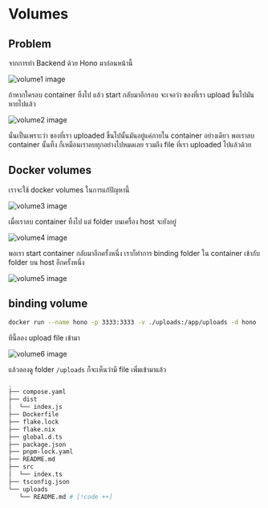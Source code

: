 # Volumes

## Problem

จากการทำ Backend ด้วย Hono มาก่อนหน้านี้

![volume1 image](./volume1.gif)

ถ้าหากใครลบ container ทิ้งไป แล้ว start กลับมาอีกรอบ จะเจอว่า ของที่เรา upload ขึ้นไปมันหายไปแล้ว

![volume2 image](./volume2.gif)

นั่นเป็นเพราะว่า ของที่เรา uploaded ขึ้นไปนั้นมันอยู่แค่ภายใน container อย่างเดียว
พอเราลบ container นั้นทิ้ง ก็เหมือนเราลบทุกอย่างไปหมดเลย รวมถึง file ที่เรา uploaded ไปแล้วด้วย

## Docker volumes

เราจะใช้ docker volumes ในการแก้ปัญหานี้

![volume3 image](./volume3.gif)

เมื่อเราลบ container ทิ้งไป
แต่ folder บนเครื่อง host จะยังอยู่

![volume4 image](./volume4.png)

พอเรา start container กลับมาอีกครั้งหนึ่ง เราก็ทำการ binding folder ใน container เข้ากับ folder บน host อีกครั้งหนึ่ง

![volume5 image](./volume5.gif)

## binding volume

```sh
docker run --name hono -p 3333:3333 -v ./uploads:/app/uploads -d hono
```

ทีนี้ลอง upload file เข้ามา

![volume6 image](./volume6.png)

แล้วลองดู folder `/uploads` ก็จะเห็นว่ามี file เพิ่มเข้ามาแล้ว

```sh
.
├── compose.yaml
├── dist
│  └── index.js
├── Dockerfile
├── flake.lock
├── flake.nix
├── global.d.ts
├── package.json
├── pnpm-lock.yaml
├── README.md
├── src
│  └── index.ts
├── tsconfig.json
└── uploads
   └── README.md # [!code ++]
```
